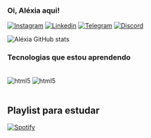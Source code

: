 ### Oi, Aléxia aqui!


[![Instagram](https://img.shields.io/badge/Instagram-E4405F?style=for-the-badge&logo=instagram&logoColor=white)](https://www.instagram.com/atravesdolabirinto/)
[![Linkedin](https://img.shields.io/badge/LinkedIn-0077B5?style=for-the-badge&logo=linkedin&logoColor=white)](https://www.linkedin.com/in/al%C3%A9xia-ramalho-341663221/) [![Telegram](https://img.shields.io/badge/Telegram-2CA5E0?style=for-the-badge&logo=telegram&logoColor=white)](https://www.linkedin.com/in/al%C3%A9xia-ramalho-341663221/) 
[![Discord](https://img.shields.io/badge/Discord-7289DA?style=for-the-badge&logo=discord&logoColor=white)](https://discord.com/channels/lesxia#6743)


![Aléxia GitHub stats](https://github-readme-stats.vercel.app/api?username=lesxia&show_icons=true&theme=dracula)

### Tecnologias que estou aprendendo

<div style="display: inline_block"><br/>
<img align="center" alt="html5" src="https://img.shields.io/badge/Python-3776AB?style=for-the-badge&logo=python&logoColor=white"/>
<img align="center" alt="html5" src="https://img.shields.io/badge/Markdown-000000?style=for-the-badge&logo=markdown&logoColor=white"/>
</div><br/>

## Playlist para estudar

[![Spotify](https://img.shields.io/badge/Spotify-1ED760?&style=for-the-badge&logo=spotify&logoColor=white)](https://open.spotify.com/playlist/7bnPg5K0iQeWWD6cEDpNnk?si=9a44200e19814dfa)
